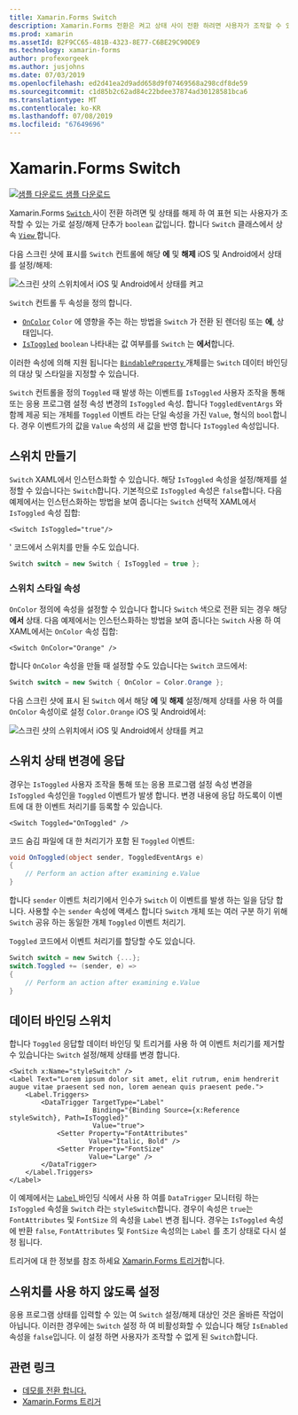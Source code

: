 ```yaml
---
title: Xamarin.Forms Switch
description: Xamarin.Forms 전환은 켜고 상태 사이 전환 하려면 사용자가 조작할 수 있는 단추 형식입니다. 이 문서에서는 스위치 클래스를 사용 하 여 토글 UI 요소를 표시 하는 방법에 설명 합니다.
ms.prod: xamarin
ms.assetId: B2F9CC65-481B-4323-8E77-C6BE29C90DE9
ms.technology: xamarin-forms
author: profexorgeek
ms.author: jusjohns
ms.date: 07/03/2019
ms.openlocfilehash: ed2d41ea2d9add658d9f07469568a298cdf8de59
ms.sourcegitcommit: c1d85b2c62ad84c22bdee37874ad30128581bca6
ms.translationtype: MT
ms.contentlocale: ko-KR
ms.lasthandoff: 07/08/2019
ms.locfileid: "67649696"
---
```

# <a name="xamarinforms-switch"></a>Xamarin.Forms Switch

[![샘플 다운로드](~/media/shared/download.png) 샘플 다운로드](https://github.com/xamarin/xamarin-forms-samples/tree/master/UserInterface/SwitchDemos)

Xamarin.Forms [ `Switch` ](xref:Xamarin.Forms.Switch) 사이 전환 하려면 및 상태를 해제 하 여 표현 되는 사용자가 조작할 수 있는 가로 설정/해제 단추가 `boolean` 값입니다. 합니다 `Switch` 클래스에서 상속 [ `View` ](xref:Xamarin.Forms.View)합니다.

다음 스크린 샷에 표시를 `Switch` 컨트롤에 해당 **에** 및 **해제** iOS 및 Android에서 상태를 설정/해제:

![스크린 샷의 스위치에서 iOS 및 Android에서 상태를 켜고](switch-images/switch-states-default.png "iOS 및 Android에서 전환")

`Switch` 컨트롤 두 속성을 정의 합니다.

* [`OnColor`](xref:Xamarin.Forms.Switch.OnColor) `Color` 에 영향을 주는 하는 방법을 `Switch` 가 전환 된 렌더링 또는 **에**, 상태입니다.
* [`IsToggled`](xref:Xamarin.Forms.Switch.IsToggled) `boolean` 나타내는 값 여부를를 `Switch` 는 **에서**합니다.

이러한 속성에 의해 지원 됩니다는 [ `BindableProperty` ](xref:Xamarin.Forms.BindableProperty) 개체를는 `Switch` 데이터 바인딩의 대상 및 스타일을 지정할 수 있습니다.

`Switch` 컨트롤을 정의 `Toggled` 때 발생 하는 이벤트를 `IsToggled` 사용자 조작을 통해 또는 응용 프로그램 설정 속성 변경의 `IsToggled` 속성. 합니다 `ToggledEventArgs` 와 함께 제공 되는 개체를 `Toggled` 이벤트 라는 단일 속성을 가진 `Value`, 형식의 `bool`합니다. 경우 이벤트가의 값을 `Value` 속성의 새 값을 반영 합니다 `IsToggled` 속성입니다.

## <a name="create-a-switch"></a>스위치 만들기

`Switch` XAML에서 인스턴스화할 수 있습니다. 해당 `IsToggled` 속성을 설정/해제를 설정할 수 있습니다는 `Switch`합니다. 기본적으로 `IsToggled` 속성은 `false`합니다. 다음 예제에서는 인스턴스화하는 방법을 보여 줍니다는 `Switch` 선택적 XAML에서 `IsToggled` 속성 집합:

```xaml
<Switch IsToggled="true"/>
```

' 코드에서 스위치를 만들 수도 있습니다.

```csharp
Switch switch = new Switch { IsToggled = true };
```

### <a name="switch-style-properties"></a>스위치 스타일 속성

`OnColor` 정의에 속성을 설정할 수 있습니다 합니다 `Switch` 색으로 전환 되는 경우 해당 **에서** 상태. 다음 예제에서는 인스턴스화하는 방법을 보여 줍니다는 `Switch` 사용 하 여 XAML에서는 `OnColor` 속성 집합:

```xaml
<Switch OnColor="Orange" />
```

합니다 `OnColor` 속성을 만들 때 설정할 수도 있습니다는 `Switch` 코드에서:

```csharp
Switch switch = new Switch { OnColor = Color.Orange };
```

다음 스크린 샷에 표시 된 `Switch` 에서 해당 **에** 및 **해제** 설정/해제 상태를 사용 하 여를 `OnColor` 속성이로 설정 `Color.Orange` iOS 및 Android에서:

![스크린 샷의 스위치에서 iOS 및 Android에서 상태를 켜고](switch-images/switch-states-oncolor.png "iOS 및 Android에서 전환")

## <a name="respond-to-a-switch-state-change"></a>스위치 상태 변경에 응답

경우는 `IsToggled` 사용자 조작을 통해 또는 응용 프로그램 설정 속성 변경을 `IsToggled` 속성인을 `Toggled` 이벤트가 발생 합니다. 변경 내용에 응답 하도록이 이벤트에 대 한 이벤트 처리기를 등록할 수 있습니다.

```xaml
<Switch Toggled="OnToggled" />
```

코드 숨김 파일에 대 한 처리기가 포함 된 `Toggled` 이벤트:

```csharp
void OnToggled(object sender, ToggledEventArgs e)
{
    // Perform an action after examining e.Value
}
```

합니다 `sender` 이벤트 처리기에서 인수가 `Switch` 이 이벤트를 발생 하는 일을 담당 합니다. 사용할 수는 `sender` 속성에 액세스 합니다 `Switch` 개체 또는 여러 구분 하기 위해 `Switch` 공유 하는 동일한 개체 `Toggled` 이벤트 처리기.

`Toggled` 코드에서 이벤트 처리기를 할당할 수도 있습니다.

```csharp
Switch switch = new Switch {...};
switch.Toggled += (sender, e) =>
{
    // Perform an action after examining e.Value
}
```

## <a name="data-bind-a-switch"></a>데이터 바인딩 스위치

합니다 `Toggled` 응답할 데이터 바인딩 및 트리거를 사용 하 여 이벤트 처리기를 제거할 수 있습니다는 `Switch` 설정/해제 상태를 변경 합니다.

```xaml
<Switch x:Name="styleSwitch" />
<Label Text="Lorem ipsum dolor sit amet, elit rutrum, enim hendrerit augue vitae praesent sed non, lorem aenean quis praesent pede.">
    <Label.Triggers>
        <DataTrigger TargetType="Label"
                     Binding="{Binding Source={x:Reference styleSwitch}, Path=IsToggled}"
                     Value="true">
            <Setter Property="FontAttributes"
                    Value="Italic, Bold" />
            <Setter Property="FontSize"
                    Value="Large" />
        </DataTrigger>
    </Label.Triggers>
</Label>
```

이 예제에서는 [ `Label` ](xref:Xamarin.Forms.Label) 바인딩 식에서 사용 하 여를 `DataTrigger` 모니터링 하는 `IsToggled` 속성을 `Switch` 라는 `styleSwitch`합니다. 경우이 속성은 `true`는 `FontAttributes` 및 `FontSize` 의 속성을 `Label` 변경 됩니다. 경우는 `IsToggled` 속성에 반환 `false`, `FontAttributes` 및 `FontSize` 속성의는 `Label` 를 초기 상태로 다시 설정 됩니다.

트리거에 대 한 정보를 참조 하세요 [Xamarin.Forms 트리거](~/xamarin-forms/app-fundamentals/triggers.md)합니다.

## <a name="disable-a-switch"></a>스위치를 사용 하지 않도록 설정

응용 프로그램 상태를 입력할 수 있는 여 `Switch` 설정/해제 대상인 것은 올바른 작업이 아닙니다. 이러한 경우에는 `Switch` 설정 하 여 비활성화할 수 있습니다 해당 `IsEnabled` 속성을 `false`입니다. 이 설정 하면 사용자가 조작할 수 없게 된 `Switch`합니다.

## <a name="related-links"></a>관련 링크

* [데모를 전환 합니다.](https://github.com/xamarin/xamarin-forms-samples/tree/master/UserInterface/SwitchDemos)
* [Xamarin.Forms 트리거](~/xamarin-forms/app-fundamentals/triggers.md)
